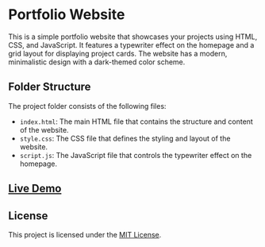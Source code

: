 # Portfolio Website

This is a simple portfolio website that showcases your projects using HTML, CSS, and JavaScript. It features a typewriter effect on the homepage and a grid layout for displaying project cards. The website has a modern, minimalistic design with a dark-themed color scheme.

## Folder Structure

The project folder consists of the following files:

- `index.html`: The main HTML file that contains the structure and content of the website.
- `style.css`: The CSS file that defines the styling and layout of the website.
- `script.js`: The JavaScript file that controls the typewriter effect on the homepage.


## <a href="https://ramlov.org">Live Demo</a>



## License

This project is licensed under the [MIT License](LICENSE).
